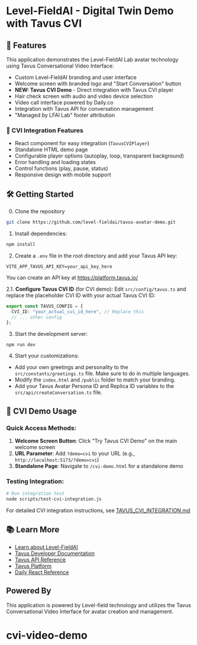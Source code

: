 # Level-FieldAI - Digital Twin Demo with Tavus CVI

## 🚀 Features

This application demonstrates the Level-FieldAI Lab avatar technology using Tavus Conversational Video Interface:
- Custom Level-FieldAI branding and user interface
- Welcome screen with branded logo and "Start Conversation" button
- **NEW: Tavus CVI Demo** - Direct integration with Tavus CVI player
- Hair check screen with audio and video device selection
- Video call interface powered by Daily.co
- Integration with Tavus API for conversation management
- "Managed by LFAI Lab" footer attribution

### 🎥 CVI Integration Features
- React component for easy integration (`TavusCVIPlayer`)
- Standalone HTML demo page
- Configurable player options (autoplay, loop, transparent background)
- Error handling and loading states
- Control functions (play, pause, status)
- Responsive design with mobile support


## 🛠 Getting Started
0. Clone the repository
```sh
git clone https://github.com/level-fieldai/tavus-avatar-demo.git
```

1. Install dependencies:
```sh
npm install
```

2. Create a `.env` file in the root directory and add your Tavus API key:
```
VITE_APP_TAVUS_API_KEY=your_api_key_here
```
You can create an API key at https://platform.tavus.io/

2.1. **Configure Tavus CVI ID** (for CVI demo):
Edit `src/config/tavus.ts` and replace the placeholder CVI ID with your actual Tavus CVI ID:
```typescript
export const TAVUS_CONFIG = {
  CVI_ID: "your_actual_cvi_id_here", // Replace this
  // ... other config
};
```

3. Start the development server:
```
npm run dev
```

4. Start your customizations:
- Add your own greetings and personality to the `src/constants/greetings.ts` file. Make sure to do in multiple languages.
- Modify the `index.html`  and `/public` folder to match your branding.
- Add your Tavus Avatar Persona ID and Replica ID variables to the `src/api/createConversation.ts` file.
## 🎥 CVI Demo Usage

### Quick Access Methods:
1. **Welcome Screen Button**: Click "Try Tavus CVI Demo" on the main welcome screen
2. **URL Parameter**: Add `?demo=cvi` to your URL (e.g., `http://localhost:5173/?demo=cvi`)
3. **Standalone Page**: Navigate to `/cvi-demo.html` for a standalone demo

### Testing Integration:
```bash
# Run integration test
node scripts/test-cvi-integration.js
```

For detailed CVI integration instructions, see [TAVUS_CVI_INTEGRATION.md](./TAVUS_CVI_INTEGRATION.md)
## 📚 Learn More

- [Learn about Level-FieldAI](https://www.level-fieldai.com/)
- [Tavus Developer Documentation](https://docs.tavus.io/)
- [Tavus API Reference](https://docs.tavus.io/api-reference/)
- [Tavus Platform](https://platform.tavus.io/)
- [Daily React Reference](https://docs.daily.co/reference/daily-react)

## Powered By

This application is powered by Level-field technology and utilizes the Tavus Conversational Video Interface for avatar creation and management.
# cvi-video-demo

